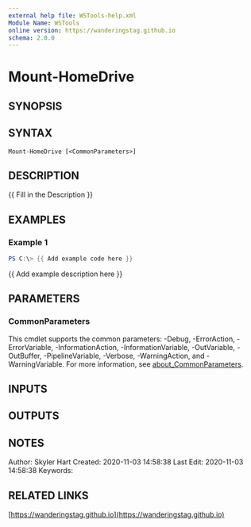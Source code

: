 ```yaml
---
external help file: WSTools-help.xml
Module Name: WSTools
online version: https://wanderingstag.github.io
schema: 2.0.0
---
```


# Mount-HomeDrive

## SYNOPSIS

## SYNTAX

```
Mount-HomeDrive [<CommonParameters>]
```

## DESCRIPTION
{{ Fill in the Description }}

## EXAMPLES

### Example 1
```powershell
PS C:\> {{ Add example code here }}
```

{{ Add example description here }}

## PARAMETERS

### CommonParameters
This cmdlet supports the common parameters: -Debug, -ErrorAction, -ErrorVariable, -InformationAction, -InformationVariable, -OutVariable, -OutBuffer, -PipelineVariable, -Verbose, -WarningAction, and -WarningVariable. For more information, see [about_CommonParameters](http://go.microsoft.com/fwlink/?LinkID=113216).

## INPUTS

## OUTPUTS

## NOTES
Author: Skyler Hart
Created: 2020-11-03 14:58:38
Last Edit: 2020-11-03 14:58:38
Keywords:

## RELATED LINKS

[https://wanderingstag.github.io](https://wanderingstag.github.io)

